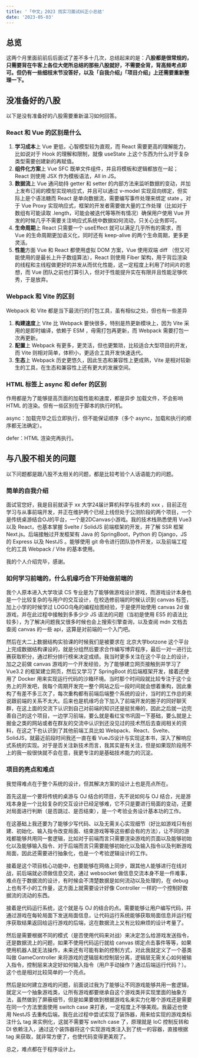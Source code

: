 ```yaml
---
title: '「中文」2023 找实习面试纠正小总结'
date: '2023-05-03'
---
```


## 总览
这两个月里面前前后后面试了差不多十几次，总结起来的是：**八股都是很常规的，只需要背在牛客上各位大佬所总结的那些八股就好，不需要全背，背高频考点即可。但仍有一些细枝末节没答好，以及「自我介绍」「项目介绍」上还需要重新整理一下。**

## 没准备好的八股

以下是没有准备好的八股需要重新温习如何回答。

### React 和 Vue 的区别是什么
1. **学习成本**上 Vue 更低，心智模型较为直观，而 React 需要更高的理解能力，比如说对于 Hook 的理解和限制，就像 useState 上这个东西为什么对于复杂类型需要创建新的再赋值。
2. **组件化方案**上 Vue SFC 既单文件组件，并且将模板和逻辑都放在一起；React 则使用 JSX 作为模板语法，All in JS。
3. **数据流**上 Vue 通问劫持 getter 和 setter 的内部方法来监听数据的变动，并加上发布订阅的模型实现响应式，并且可以通过 v-model 实现双向绑定，但实际上是个语法糖而 React 是单向数据流，需要编写事件处理来绑定 state 。对于 Vue Proxy 实现响应式，框架的开发者需要做大量的工作处理（比如对于数组有可能读取 .length，可能会被迭代等等所有情况）确保用户使用 Vue 开发的时候几乎不需要关注响应式系统中数据如何流动，只关心业务即可。
4. **生命周期**上 React 只需要一个 useEffect 就可以满足几乎所有的需求，而 Vue 的生命周期更加语义化，同时还有 keep-alive 的两个生命周期，更多更灵活。
5. **性能**方面 Vue 和 React 都使用虚拟 DOM 方案，Vue 使用双端 diff （但又可能使用的是最长上升子数组算法），React 则使用 Fiber 架构，用于背后渲染的线程和主线程做更好的并发从而优化性能，这一定程度上利用了时间片的思想，而 Vue 团队之前也打算引入，但对于性能提升实在有限并且性能足够优秀，于是放弃。

### Webpack 和 Vite 的区别
Webpack 和 Vite 都是当下最流行的打包工具，虽有相似之处，但也有一些差异
1. **构建速度**上 Vite 比 Webpack 要快很多，特别是热更新模块上，因为 Vite 采用的是即时编译，依赖于 ESM ，毋需打包再更新，而 Webpack 需要打包一次再更新。
2. **配置**上 Webpack 有更多，更灵活，但也更繁琐，比较适合大型项目的开发，而 Vite 则相对简单，体积小，更适合工具开发快速迭代。
3. **生态**上 Webpack 历史更悠久，因此生态和兼容性上更成熟，Vite 是相对较新生的工具，在生态和兼容性上还有更大的发展空间。

### HTML 标签上 async 和 defer 的区别
作用都是为了能够提高页面的加载性能和速度，都是异步
加载文件，不会影响 HTML 的渲染。但有一些区别在于脚本的执行时机。

async：加载完毕之后立即执行，但不能保证顺序（多个 async，加载和执行的顺序都无法确定）。

defer：HTML 渲染完再执行。

## 与八股不相关的问题
以下问题都是跟八股不太相关的问题，都是比较考验个人话语能力的问题。

### 简单的自我介绍

面试官您好，我是目前就读于 xx 大学24届计算机科学与技术的 xxx ，目前正在学习与从事前端开发，并正在维护两个已经上线但处于公测阶段的两个项目，一个是传统桌游结合OJ的平台，一个是2DCanvas小游戏。我的技术栈熟悉使用 Vue3 以及 React，也基本掌握 Svelte / SolidJS 前端框架的开发，并了解 SSR 框架 Next.js。后端接触过开发框架有 Java 的 SpringBoot，Python 的 Django，JS 的 Express 以及 NestJS 。能够使用 git 命令进行团队协作开发，以及前端工程化的工具 Webpack / Vite 的基本使用。

我的个人介绍完毕，感谢。

### 如何学习前端的，什么机缘巧合下开始做前端的
我个人原本进入大学攻读 CS 专业是为了能够做游戏设计游戏，而游戏设计本身也是一个比较复杂的与用户的交互设计，在校选修前端的时候认识到 canvas 标签，加上小学的时候学过 LOGO乌龟的编程绘图经验，于是便开始使用 canvas 2d 做游戏，并在此过程中接触到多多少少 JS 语法的问题（当初是使用 ES5 的语法比较多），为了解决问题我又很多时候也会上搜索引擎查询，以及查阅 mdn 文档去查阅 canvas 的一些 api，这算是对前端的一个入门吧。

然后在大二上数据结构实验课的时候我们是被要求在 北京大学botzone 这个平台上完成数据结构课设的，就是分组然后要求合作编写博弈程序，最后一对一进行比赛获取积分，通过积分排行榜来决定成绩。我当时更多关注在这个平台上的设计，加之之前做 canvas 游戏的一个开发经验，为了能够建立网页接触到并学习了 Vue3.2 的框架建立网页，然后又学习了 SpringBoot 的后端框架开发，接着还使用了 Docker 用来实现运行代码的沙箱环境。当时那个时间段就比较专注于这个业务上的开发吧，我每个周期开发完一整个网站之后一段时间就会想着重构，因此重构了有差不多三次了，每次重构都有前端后端整个系统的设计，当时的工作总的来说跟前端的关系不太大。后来也是机缘巧合下加入了前端开发的圈子的同好聊天群，在这上面的交流下认识到自己对前端的知识还是挺贫瘠的，因此之后就一边完善自己的这个项目，一边学习前端，要么就是看红宝书巩固一下基础，要么就是上掘金之类的网站或者在群友的交流中认识到还没见过的技术然后去查阅相关的资料，在这之下也认识到了其他前端工具比如 Webpack、React、Svelte、SolidJS，就最近前段时间我还一直在看 VueJS设计与实现这本书，深入了解响应式系统的实现。对于是否关注新技术而言，我其实是有关注，但是如果现阶段用不上的我一般很快就不会在意，我更专注的是基础技术能力的沉淀。

### 项目的亮点和难点

我觉得难点在于整个系统的设计，但其解决方案的设计上也是亮点所在。

首先这是一个要将传统的桌游与 OJ 结合的项目，先不说如何与 OJ 结合，光是游戏本身是一个比较复杂的交互设计已经足够难，它不只是要进行局面的变动，还要对局面进行判断（是否跳过、是否结束），是一个考验业务设计基本功的工作。

在这基础上我还要为了能够少写代码、以及无需关心实现细节（好比如游戏只有创建、初始化、输入指令改变局面、结束游戏等等这些都会有的方法），让不同的游戏都能够共用同一套逻辑，比如对于前端而言只需要渲染游戏的页面以及能够初始化以及能够输入指令、对于后端而言只需要能够初始化以及输入指令以及判断游戏局面，因此还需要进行抽象化，也是一个考验逻辑设计的工作。

接着是这个项目核心功能中，也要能够在网络上同步，跟其他人能够进行在线对战，前后端就必须做信息交流，通过 websocket 做信息交流本身不是一件难事，难点在于数据流的设计，有时候会不清楚数据是如何流动以及处理的，在 debug 上也有不小的工作量，这方面上就需要设计好像 Controller 一样的一个控制好数据流的流动的东西。

接着是代码运行系统，这个就是与 OJ 的结合的点。需要能够让用户编写代码，并通过游戏在每轮局面下发送局面信息，让代码运行系统能够获取局面信息并运行程序获取结果返回给运行游戏的后端，这在数据流上又有比较麻烦的设计考量了。

然后是需要根据不同的模式（是否使用代码来对战）来决定怎么给游戏发送指令，还是数据流上的问题，如果不使用代码运行就给 canvas 绑定点击事件等等，如果使用机器人就无法操作，未来还有可能有新的控制方式，对此我就定义了一个基类叫做 GameController 来将游戏的逻辑层和控制层分离，逻辑层无需关心如何被输入指令，控制层来决定好如何输入指令（用户手动操作？通过后端运行代码？）。这个也是相对比较简单的一个亮点。

然后是如何建立游戏的问题，前面说过我为了能够让不同游戏能够共用一套逻辑，就定义一个抽象游戏类，让所有游戏都要继承自这个游戏类并实现里面的抽象方法，虽然做到了屏蔽细节，但是如果要做到根据游戏名来实力化哪个游戏还是需要在同一个方法里面使用 switch case 来打表，一定程度上不够美观。我最近也使用 NestJS 去重构后端，我在此过程中尝试实现了装饰器，用来给实现的游戏类标注什么 tag 来实例化，这就不需要写 switch case 了，原理就是 IoC 控制反转和 DI 依赖注入，通过这个装饰器将这个实现游戏类注入到了统一的容器，直接根据 tag 来获取，就非常方便了，也使代码变得更美观了。

总之，难点都在于程序设计上。
